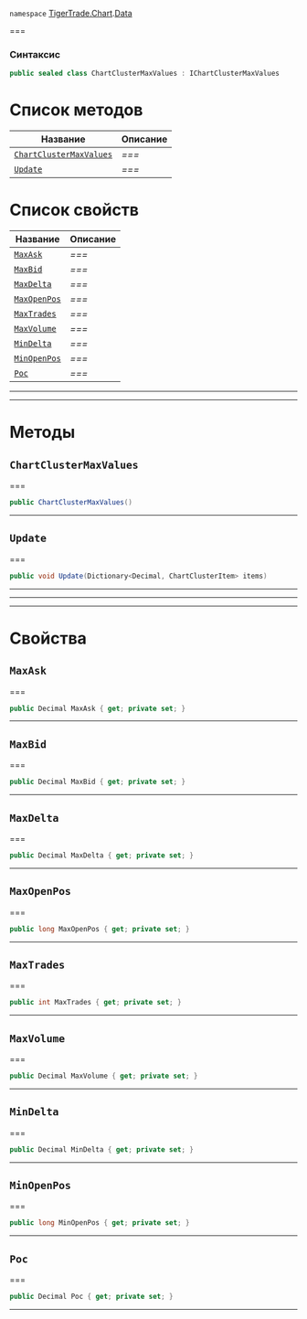 
`namespace` [TigerTrade.Chart](../../TigerTrade.Chart.md).[Data](../../TigerTrade.Chart/Data.md)


===

### Синтаксис
```csharp
public sealed class ChartClusterMaxValues : IChartClusterMaxValues
```


# Список методов
| Название | Описание |
| --- | --- |
| [`ChartClusterMaxValues`](#method-chartclustermaxvalues) | *===* |
| [`Update`](#method-update) | *===* |

# Список свойств
| Название | Описание |
| --- | --- |
| [`MaxAsk`](#property-maxask) | *===* |
| [`MaxBid`](#property-maxbid) | *===* |
| [`MaxDelta`](#property-maxdelta) | *===* |
| [`MaxOpenPos`](#property-maxopenpos) | *===* |
| [`MaxTrades`](#property-maxtrades) | *===* |
| [`MaxVolume`](#property-maxvolume) | *===* |
| [`MinDelta`](#property-mindelta) | *===* |
| [`MinOpenPos`](#property-minopenpos) | *===* |
| [`Poc`](#property-poc) | *===* |





***  
***  
# Методы

## `ChartClusterMaxValues`<a href="method-chartclustermaxvalues" id="method-chartclustermaxvalues"></a>
===
```csharp
public ChartClusterMaxValues()
```

***  

## `Update`<a href="method-update" id="method-update"></a>
===
```csharp
public void Update(Dictionary<Decimal, ChartClusterItem> items)
```

***  
***  
 ***  
# Свойства

## `MaxAsk`<a href="property-maxask" id="property-maxask"></a>
===
```csharp
public Decimal MaxAsk { get; private set; }
```  
***

## `MaxBid`<a href="property-maxbid" id="property-maxbid"></a>
===
```csharp
public Decimal MaxBid { get; private set; }
```  
***

## `MaxDelta`<a href="property-maxdelta" id="property-maxdelta"></a>
===
```csharp
public Decimal MaxDelta { get; private set; }
```  
***

## `MaxOpenPos`<a href="property-maxopenpos" id="property-maxopenpos"></a>
===
```csharp
public long MaxOpenPos { get; private set; }
```  
***

## `MaxTrades`<a href="property-maxtrades" id="property-maxtrades"></a>
===
```csharp
public int MaxTrades { get; private set; }
```  
***

## `MaxVolume`<a href="property-maxvolume" id="property-maxvolume"></a>
===
```csharp
public Decimal MaxVolume { get; private set; }
```  
***

## `MinDelta`<a href="property-mindelta" id="property-mindelta"></a>
===
```csharp
public Decimal MinDelta { get; private set; }
```  
***

## `MinOpenPos`<a href="property-minopenpos" id="property-minopenpos"></a>
===
```csharp
public long MinOpenPos { get; private set; }
```  
***

## `Poc`<a href="property-poc" id="property-poc"></a>
===
```csharp
public Decimal Poc { get; private set; }
```  
***

